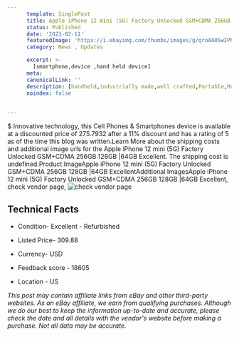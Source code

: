 ```yaml
---
      template: SinglePost
      title: Apple iPhone 12 mini (5G) Factory Unlocked GSM+CDMA 256GB 128GB |64GB Excellent
      status: Published
      date: '2023-02-11'
      featuredImage: 'https://i.ebayimg.com/thumbs/images/g/qroAAOSwIPhgy8go/s-l225.jpg'
      category: News , Updates

      excerpt: >-
        [smartphone,device ,hand held device]
      meta:
      canonicalLink: ''
      description: [handheld,industrially made,well crafted,Portable,Mobile,Compact,Convenient,Lightweight,Maneuverable,Man-portable,Miniature,Carriable,Hand-held,Light,Holdable,Transportable,Mobile device,Pocket-sized,On-the-go,Wireless,Cordless,Compact size,Convenient size, smartphone,device ,hand held device]
      noindex: false

        
---
```

$
    Innovative technology, this Cell Phones & Smartphones device is available at a discounted price of 275.7932 after a 11% discount and has a rating of 5 as of the time this blog was written.Learn More about the shipping costs and additional image urls for the Apple iPhone 12 mini (5G) Factory Unlocked GSM+CDMA 256GB 128GB |64GB Excellent. The shipping cost is undefined.Product ImageApple iPhone 12 mini (5G) Factory Unlocked GSM+CDMA 256GB 128GB |64GB ExcellentAdditional ImagesApple iPhone 12 mini (5G) Factory Unlocked GSM+CDMA 256GB 128GB |64GB Excellent, check vendor page, ![check vendor page](https://origin-galleryplus.ebayimg.com/ws/web/363710688827_2_0_1/225x225.jpg,https://origin-galleryplus.ebayimg.com/ws/web/363710688827_3_0_1/225x225.jpg,https://origin-galleryplus.ebayimg.com/ws/web/363710688827_4_0_1/225x225.jpg,https://origin-galleryplus.ebayimg.com/ws/web/363710688827_5_0_1/225x225.jpg,https://origin-galleryplus.ebayimg.com/ws/web/363710688827_6_0_1/225x225.jpg,https://origin-galleryplus.ebayimg.com/ws/web/363710688827_7_0_1/225x225.jpg,https://origin-galleryplus.ebayimg.com/ws/web/363710688827_8_0_1/225x225.jpg,https://origin-galleryplus.ebayimg.com/ws/web/363710688827_9_0_1/225x225.jpg,https://origin-galleryplus.ebayimg.com/ws/web/363710688827_10_0_1/225x225.jpg,https://origin-galleryplus.ebayimg.com/ws/web/363710688827_11_0_1/225x225.jpg,https://origin-galleryplus.ebayimg.com/ws/web/363710688827_12_0_1/225x225.jpg)
    
    

 ## Technical Facts 



     
      

 - Condition- Excellent - Refurbished 


      

 - Listed Price- 309.88 


      

 - Currency- USD 


      

 - Feedback score - 18605 


      

 - Location - US 


      
      

 *_This post may contain affiliate links from eBay and other third-party websites. As an eBay affiliate, we earn from qualifying purchases. Although we do our best to keep the information up-to-date and accurate, please check the date and all details with the vendor's website before making a purchase. Not all data may be accurate._*



    
    
    
    
    
